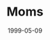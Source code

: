 ---
layout: message
category: message
series: "Mother's Day - 1999"
title: "Moms "
date: 1999-05-09
audio-description: "Special Mother's Day message "
audio: ""
audio-title: "Moms "
audio-duration: "&#58;"
---